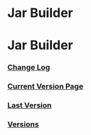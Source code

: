 # Jar Builder
# Jar Builder

### [Change Log](changelog.md)

### [Current Version Page](1.1.md)

### [Last Version](1.0.md)

### [Versions](versions.md)